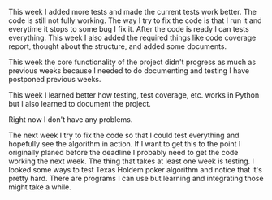 This week I added more tests and made the current tests work better. The code is still not fully working. The way I try to fix the code is that I run it and everytime it stops to some bug I fix it. After the code is ready I can tests everything. This week I also added the required things like code coverage report, thought about the structure, and added some documents.

This week the core functionality of the project didn't progress as much as previous weeks because I needed to do documenting and testing I have postponed previous weeks.

This week I learned better how testing, test coverage, etc. works in Python but I also learned to document the project.

Right now I don't have any problems.

The next week I try to fix the code so that I could test everything and hopefully see the algorithm in action. If I want to get this to the point I originally planed before the deadline I probably need to get the code working the next week. The thing that takes at least one week is testing. I looked some ways to test Texas Holdem poker algorithm and notice that it's pretty hard. There are programs I can use but learning and integrating those might take a while.
